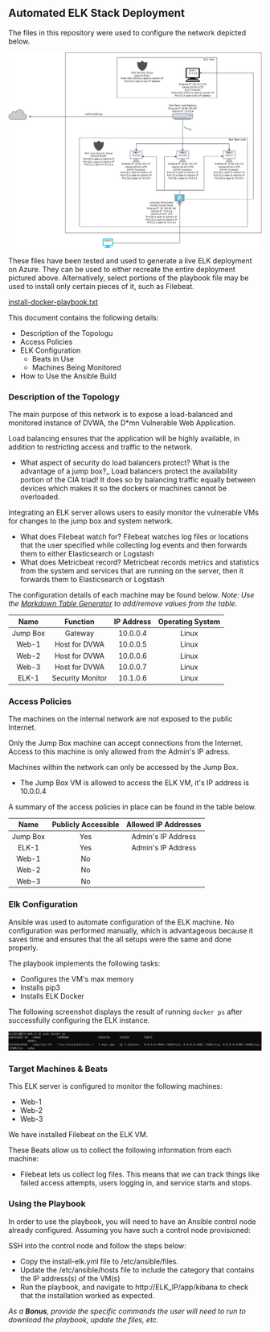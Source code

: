 ## Automated ELK Stack Deployment

The files in this repository were used to configure the network depicted below.

![ELK-REDTEAM DIAGRAM](https://github.com/jennapoitras/Project-1-Final/blob/main/Diagram/Project1-Unit13.jpg)

These files have been tested and used to generate a live ELK deployment on Azure. They can be used to either recreate the entire deployment pictured above. Alternatively, select portions of the playbook file may be used to install only certain pieces of it, such as Filebeat.

[install-docker-playbook.txt](https://github.com/jennapoitras/Project-1-Final/blob/main/Ansible/install-docker-playbook.txt)

This document contains the following details:
- Description of the Topologu
- Access Policies
- ELK Configuration
  - Beats in Use
  - Machines Being Monitored
- How to Use the Ansible Build


### Description of the Topology

The main purpose of this network is to expose a load-balanced and monitored instance of DVWA, the D*mn Vulnerable Web Application.

Load balancing ensures that the application will be highly available, in addition to restricting access and traffic to the network.
- What aspect of security do load balancers protect? What is the advantage of a jump box?_
Load balancers protect the availability portion of the CIA triad! It does so by balancing traffic equally between devices which makes it so the dockers or machines cannot be overloaded.

Integrating an ELK server allows users to easily monitor the vulnerable VMs for changes to the jump box and system network.
- What does Filebeat watch for?
Filebeat watches log files or locations that the user specified while collecting log events and then forwards them to either Elasticsearch or Logstash
- What does Metricbeat record?
Metricbeat records metrics and statistics from the system and services that are running on the server, then it forwards them to Elasticsearch or Logstash

The configuration details of each machine may be found below.
_Note: Use the [Markdown Table Generator](http://www.tablesgenerator.com/markdown_tables) to add/remove values from the table_.

| Name     | Function | IP Address | Operating System |
|:----------:|:----------:|:------------:|:------------------:|
| Jump Box   | Gateway    | 10.0.0.4     | Linux            |
| Web-1      |Host for DVWA| 10.0.0.5     | Linux            |
| Web-2      |Host for DVWA| 10.0.0.6     | Linux            |
| Web-3      |Host for DVWA| 10.0.0.7     | Linux            |
| ELK-1      |Security Monitor| 10.1.0.6     | Linux            |
### Access Policies

The machines on the internal network are not exposed to the public Internet. 

Only the Jump Box machine can accept connections from the Internet. Access to this machine is only allowed from the Admin's IP adress.

Machines within the network can only be accessed by the Jump Box.
- The Jump Box VM is allowed to access the ELK VM, it's IP address is 10.0.0.4

A summary of the access policies in place can be found in the table below.

| Name     | Publicly Accessible | Allowed IP Addresses |
|:----------:|:---------------------:|:----------------------:|
| Jump Box | Yes                 | Admin's IP Address   |
|    ELK-1 |    Yes              |  Admin's IP Address  |
|   Web-1  |   No                |                      |
|   Web-2  |   No                |                      |
|   Web-3  |   No                |                      |
  

### Elk Configuration

Ansible was used to automate configuration of the ELK machine. No configuration was performed manually, which is advantageous because it saves time and ensures that the all setups were the same and done properly.

The playbook implements the following tasks:
- Configures the VM's max memory
- Installs pip3
- Installs ELK Docker

The following screenshot displays the result of running `docker ps` after successfully configuring the ELK instance.

![after docker ps](https://github.com/jennapoitras/Project-1-Final/blob/main/screenie1.PNG)

### Target Machines & Beats
This ELK server is configured to monitor the following machines:
- Web-1
- Web-2
- Web-3

We have installed Filebeat on the ELK VM.

These Beats allow us to collect the following information from each machine:
- Filebeat lets us collect log files. This means that we can track things like failed access attempts, users logging in, and service starts and stops. 

### Using the Playbook
In order to use the playbook, you will need to have an Ansible control node already configured. Assuming you have such a control node provisioned: 

SSH into the control node and follow the steps below:
- Copy the install-elk.yml file to /etc/ansible/files.
- Update the /etc/ansible/hosts file to include the category that contains the IP address(s) of the VM(s)
- Run the playbook, and navigate to http://ELK_IP/app/kibana to check that the installation worked as expected.

_As a **Bonus**, provide the specific commands the user will need to run to download the playbook, update the files, etc._

